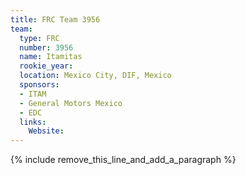 ```yaml
---
title: FRC Team 3956
team:
  type: FRC
  number: 3956
  name: Itamitas
  rookie_year:
  location: Mexico City, DIF, Mexico
  sponsors:
  - ITAM
  - General Motors Mexico
  - EDC
  links:
    Website:
---
```


{% include remove_this_line_and_add_a_paragraph %}